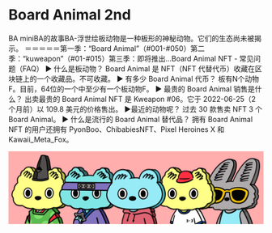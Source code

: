# Board Animal 2nd

BA miniBA的故事BA-浮世绘板动物是一种板形的神秘动物。它们的生态尚未被揭示。 ＝＝＝＝＝第一季：“Board Animal”（#001-#050）第二季：“kuweapon”（#01-#015）第三季：即将推出...Board Animal NFT - 常见问题（FAQ）
▶ 什么是板动物？
Board Animal 是 NFT（NFT 代替代币）收藏在区块链上的一个收藏品。不可收藏。
▶ 有多少 Board Animal 代币？
板有N个动物F。目前，64位的一个中至少有一个板动物F。
▶ 最贵的 Board Animal 销售是什么？
出卖最贵的 Board Animal NFT 是 Kweapon #06。它于 2022-06-25（2 个月前）以 109.8 美元的价格售出。
▶最近的动物呢？
过去 30 款售卖 NFT 3 个 Board Animal。
▶ 什么是流行的 Board Animal 替代品？
拥有 Board Animal NFT 的用户还拥有 PyonBoo、ChibabiesNFT、Pixel Heroines X 和 Kawaii_Meta_Fox。

![nft](unnamed.png)

